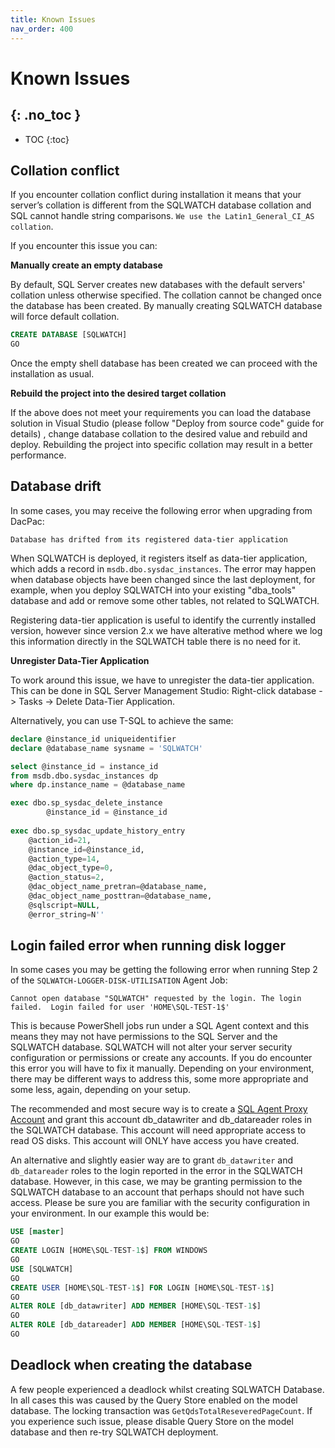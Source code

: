 ```yaml
---
title: Known Issues
nav_order: 400
---
```


# Known Issues
{: .no_toc }
---

- TOC
{:toc}

## Collation conflict

If you encounter collation conflict during installation it means that your server’s collation is different from the SQLWATCH database collation and SQL cannot handle string comparisons.
`We use the Latin1_General_CI_AS collation`.

If you encounter this issue you can:

**Manually create an empty database**

By default, SQL Server creates new databases with the default servers' collation unless otherwise specified. The collation cannot be changed once the database has been created. By manually creating SQLWATCH database will force default collation.

```sql
CREATE DATABASE [SQLWATCH]
GO
```

Once the empty shell database has been created we can proceed with the installation as usual.

**Rebuild the project into the desired target collation**

If the above does not meet your requirements you can load the database solution in Visual Studio (please follow "Deploy from source code" guide for details) , change database collation to the desired value and rebuild and deploy.
Rebuilding the project into specific collation may result in a better performance. 

## Database drift

In some cases, you may receive the following error when upgrading from DacPac:

```
Database has drifted from its registered data-tier application
```

When SQLWATCH is deployed, it registers itself as data-tier application, which adds a record in `msdb.dbo.sysdac_instances`. 
The error may happen when database objects have been changed since the last deployment, for example, when you deploy SQLWATCH into your existing "dba_tools" database and add or remove some other tables, not related to SQLWATCH.

Registering data-tier application is useful to identify the currently installed version, however since version 2.x we have alterative method where we log this information directly in the SQLWATCH table there is no need for it.

**Unregister Data-Tier Application**

To work around this issue, we have to unregister the data-tier application. This can be done in SQL Server Management Studio: Right-click database -> Tasks -> Delete Data-Tier Application.

Alternatively, you can use T-SQL to achieve the same:

```sql
declare @instance_id uniqueidentifier
declare @database_name sysname = 'SQLWATCH'

select @instance_id = instance_id
from msdb.dbo.sysdac_instances dp 
where dp.instance_name = @database_name

exec dbo.sp_sysdac_delete_instance 
	    @instance_id = @instance_id
    
exec dbo.sp_sysdac_update_history_entry 
    @action_id=21,
    @instance_id=@instance_id,
    @action_type=14,
    @dac_object_type=0,
    @action_status=2,
    @dac_object_name_pretran=@database_name,
    @dac_object_name_posttran=@database_name,
    @sqlscript=NULL,
    @error_string=N''
```

## Login failed error when running disk logger

In some cases you may be getting the following error when running Step 2 of the `SQLWATCH-LOGGER-DISK-UTILISATION` Agent Job:

```
Cannot open database "SQLWATCH" requested by the login. The login failed.  Login failed for user 'HOME\SQL-TEST-1$'
```

This is because PowerShell jobs run under a SQL Agent context and this means they may not have permissions to the SQL Server and the SQLWATCH database.
SQLWATCH will not alter your server security configuration or permissions or create any accounts. If you do encounter this error you will have to fix it manually. Depending on your environment, there may be different ways to address this, some more appropriate and some less, again, depending on your setup.

The recommended and most secure way is to create a [SQL Agent Proxy Account](https://docs.microsoft.com/en-us/sql/ssms/agent/create-a-sql-server-agent-proxy) and grant this account db_datawriter and db_datareader roles in the SQLWATCH database. This account will need appropriate access to read OS disks. This account will ONLY have access you have created.

An alternative and slightly easier way are to grant `db_datawriter` and `db_datareader` roles to the login reported in the error in the SQLWATCH database. However, in this case, we may be granting permission to the SQLWATCH database to an account that perhaps should not have such access. Please be sure you are familiar with the security configuration in your environment. In our example this would be:

```sql
USE [master]
GO
CREATE LOGIN [HOME\SQL-TEST-1$] FROM WINDOWS
GO
USE [SQLWATCH]
GO
CREATE USER [HOME\SQL-TEST-1$] FOR LOGIN [HOME\SQL-TEST-1$]
GO
ALTER ROLE [db_datawriter] ADD MEMBER [HOME\SQL-TEST-1$]
GO
ALTER ROLE [db_datareader] ADD MEMBER [HOME\SQL-TEST-1$]
GO
```

## Deadlock when creating the database

A few people experienced a deadlock whilst creating SQLWATCH Database. In all cases this was caused by the Query Store enabled on the model database. The locking transaction was `GetQdsTotalReseveredPageCount`. If you experience such issue, please disable Query Store on the model database and then re-try SQLWATCH deployment. 
